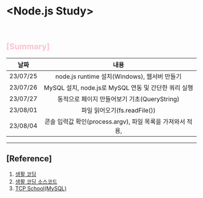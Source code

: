 # \<Node.js Study>

<br>

## <font color="pink">**[Summary]**</font>

|날짜|내용|
|:---:|:---:|
|23/07/25|node.js runtime 설치(Windows), 웹서버 만들기|
|23/07/26|MySQL 설치, node.js로 MySQL 연동 및 간단한 쿼리 실행|
|23/07/27|동적으로 페이지 만들어보기 기초(QueryString)|
|23/08/01|파일 읽어오기(fs.readFile())|
|23/08/04|콘솔 입력값 확인(process.argv), 파일 목록을 가져와서 적용, |
---

## [Reference]

1. [생활 코딩](https://opentutorials.org/course/3332)
2. [생활 코딩 소스코드](https://github.com/web-n/web1_html_internet)
3. [TCP School(MySQL)](http://www.tcpschool.com/mysql/mysql_basic_syntax)
